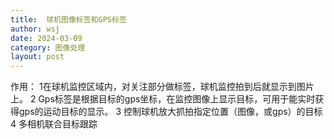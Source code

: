 ```yaml
---
title:  球机图像标签和GPS标签 
author: wsj 
date: 2024-03-09
category: 图像处理
layout: post
---
```


作用：
1在球机监控区域内，对关注部分做标签，球机监控拍到后就显示到图片上。
2 Gps标签是根据目标的gps坐标，在监控图像上显示目标，可用于能实时获得gps的运动目标的显示。
3 控制球机放大抓拍指定位置（图像，或gps）的目标
4 多相机联合目标跟踪
